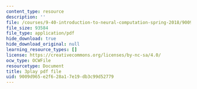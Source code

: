 ```yaml
---
content_type: resource
description: ''
file: /courses/9-40-introduction-to-neural-computation-spring-2018/9009d965e2f628a17e19db3c99d52779_gt52wUN3VrQ.pdf
file_size: 93584
file_type: application/pdf
hide_download: true
hide_download_original: null
learning_resource_types: []
license: https://creativecommons.org/licenses/by-nc-sa/4.0/
ocw_type: OCWFile
resourcetype: Document
title: 3play pdf file
uid: 9009d965-e2f6-28a1-7e19-db3c99d52779
---
```

